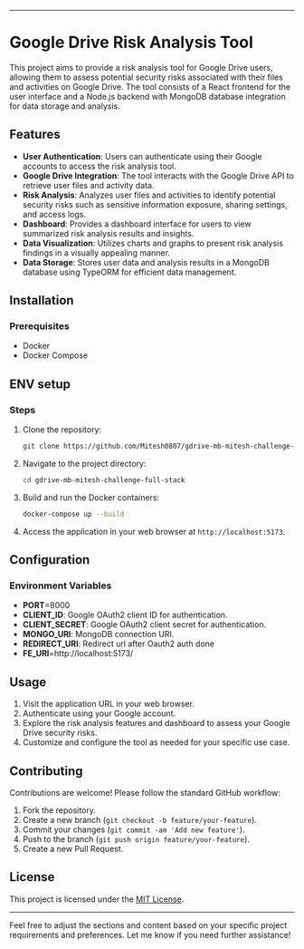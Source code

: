
---

# Google Drive Risk Analysis Tool

This project aims to provide a risk analysis tool for Google Drive users, allowing them to assess potential security risks associated with their files and activities on Google Drive. The tool consists of a React frontend for the user interface and a Node.js backend with MongoDB database integration for data storage and analysis.

## Features

- **User Authentication**: Users can authenticate using their Google accounts to access the risk analysis tool.
- **Google Drive Integration**: The tool interacts with the Google Drive API to retrieve user files and activity data.
- **Risk Analysis**: Analyzes user files and activities to identify potential security risks such as sensitive information exposure, sharing settings, and access logs.
- **Dashboard**: Provides a dashboard interface for users to view summarized risk analysis results and insights.
- **Data Visualization**: Utilizes charts and graphs to present risk analysis findings in a visually appealing manner.
- **Data Storage**: Stores user data and analysis results in a MongoDB database using TypeORM for efficient data management.

## Installation

### Prerequisites

- Docker
- Docker Compose

## ENV setup 


### Steps

1. Clone the repository:

    ```bash
    git clone https://github.com/Mitesh0807/gdrive-mb-mitesh-challenge-full-stack.git
    ```

2. Navigate to the project directory:

    ```bash
    cd gdrive-mb-mitesh-challenge-full-stack
    ```

3. Build and run the Docker containers:

    ```bash
    docker-compose up --build
    ```

4. Access the application in your web browser at `http://localhost:5173`.

## Configuration

### Environment Variables
- **PORT**=8000
- **CLIENT_ID**: Google OAuth2 client ID for authentication.
- **CLIENT_SECRET**: Google OAuth2 client secret for authentication.
- **MONGO_URI**: MongoDB connection URI.
- **REDIRECT_URI**: Redirect url after Oauth2 auth done 
- **FE_URI**=http://localhost:5173/

## Usage

1. Visit the application URL in your web browser.
2. Authenticate using your Google account.
3. Explore the risk analysis features and dashboard to assess your Google Drive security risks.
4. Customize and configure the tool as needed for your specific use case.

## Contributing

Contributions are welcome! Please follow the standard GitHub workflow:

1. Fork the repository.
2. Create a new branch (`git checkout -b feature/your-feature`).
3. Commit your changes (`git commit -am 'Add new feature'`).
4. Push to the branch (`git push origin feature/your-feature`).
5. Create a new Pull Request.

## License

This project is licensed under the [MIT License](LICENSE).

---

Feel free to adjust the sections and content based on your specific project requirements and preferences. Let me know if you need further assistance!
